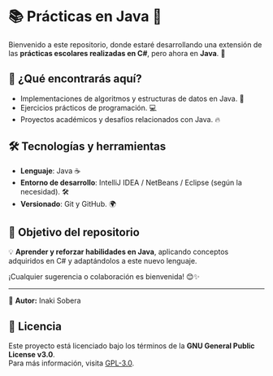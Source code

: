 # 📚 Prácticas en Java 🚀

Bienvenido a este repositorio, donde estaré desarrollando una extensión de las **prácticas escolares realizadas en C#**, pero ahora en **Java**. 🎯

## 📌 ¿Qué encontrarás aquí?
- Implementaciones de algoritmos y estructuras de datos en Java. 📂
- Ejercicios prácticos de programación. 💻
- Proyectos académicos y desafíos relacionados con Java. 🔥

## 🛠️ Tecnologías y herramientas
- **Lenguaje**: Java ☕  
- **Entorno de desarrollo**: IntelliJ IDEA / NetBeans / Eclipse (según la necesidad). 🛠️  
- **Versionado**: Git y GitHub. 🌍  

## 🚀 Objetivo del repositorio
💡 **Aprender y reforzar habilidades en Java**, aplicando conceptos adquiridos en C# y adaptándolos a este nuevo lenguaje.

¡Cualquier sugerencia o colaboración es bienvenida! 😊✨

---
📌 **Autor:** Inaki Sobera

## 📜 Licencia

Este proyecto está licenciado bajo los términos de la **GNU General Public License v3.0**.  
Para más información, visita [GPL-3.0](https://www.gnu.org/licenses/gpl-3.0.html).
